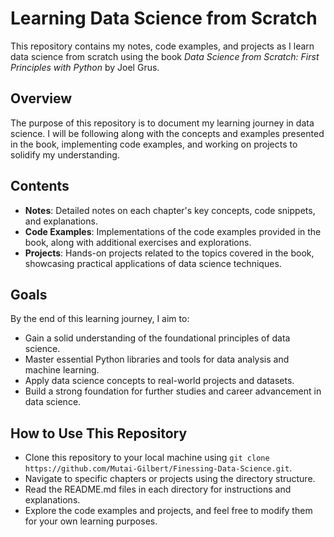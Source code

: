 # Learning Data Science from Scratch

This repository contains my notes, code examples, and projects as I learn data science from scratch using the book *Data Science from Scratch: First Principles with Python* by Joel Grus.

## Overview

The purpose of this repository is to document my learning journey in data science. I will be following along with the concepts and examples presented in the book, implementing code examples, and working on projects to solidify my understanding.

## Contents

- **Notes**: Detailed notes on each chapter's key concepts, code snippets, and explanations.
- **Code Examples**: Implementations of the code examples provided in the book, along with additional exercises and explorations.
- **Projects**: Hands-on projects related to the topics covered in the book, showcasing practical applications of data science techniques.

## Goals

By the end of this learning journey, I aim to:
- Gain a solid understanding of the foundational principles of data science.
- Master essential Python libraries and tools for data analysis and machine learning.
- Apply data science concepts to real-world projects and datasets.
- Build a strong foundation for further studies and career advancement in data science.

## How to Use This Repository

- Clone this repository to your local machine using `git clone https://github.com/Mutai-Gilbert/Finessing-Data-Science.git`.
- Navigate to specific chapters or projects using the directory structure.
- Read the README.md files in each directory for instructions and explanations.
- Explore the code examples and projects, and feel free to modify them for your own learning purposes.

